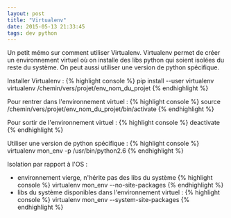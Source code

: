 ```yaml
---
layout: post
title: "Virtualenv"
date: 2015-05-13 21:33:45
tags: dev python
---
```


Un petit mémo sur comment utiliser Virtualenv. Virtualenv permet de créer un environnement virtuel où on installe des libs python qui soient isolées du reste du système. On peut aussi utiliser une version de python spécifique.

Installer Virtualenv :
{% highlight console %}
pip install --user virtualenv
virtualenv /chemin/vers/projet/env_nom_du_projet
{% endhighlight %}

Pour rentrer dans l'environnement virtuel :
{% highlight console %}
source /chemin/vers/projet/env_nom_du_projet/bin/activate
{% endhighlight %}

Pour sortir de l'environnement virtuel :
{% highlight console %}
deactivate
{% endhighlight %}

Utiliser une version de python spécifique :
{% highlight console %}
virtualenv mon_env -p /usr/bin/python2.6
{% endhighlight %}

Isolation par rapport à l'OS :

* environnement vierge, n'hérite pas des libs du système
{% highlight console %}
virtualenv mon_env --no-site-packages
{% endhighlight %}
* libs du système disponibles dans l'environnement virtuel :
{% highlight console %}
virtualenv mon_env --system-site-packages
{% endhighlight %}
